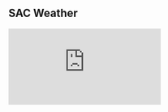SAC Weather
-----------

![Poster](https://raw.githubusercontent.com/MoonWolf125/SeniorWeatherAndroid/617ed5eb3a53bd8be11431385a41c2d03c7b5102/SACKyleDahnRED48x36.pdf)

